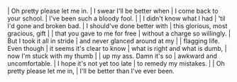 | Oh pretty please let me in.
| I swear I'll be better when
| I come back to your school.
| I've been such a bloody fool.
| 
| I didn't know what I had
| 'til I'd gone and broken bad.
| I should've done better with
| this glorious, most gracious, gift
|
| that you gave to me for free
| without a charge so willingly.
| But I took it all in stride
| and never glanced around at my
|
| flagging life. Even though
| it seems it's clear to know
| what is right and what is dumb,
| now I'm stuck with my thumb
|
| up my ass. Damn it's so
| awkward and uncomfortable.
| I hope it's not yet too late
| to remedy my mistakes.
|
| Oh pretty please let me in,
| I'll be better than I've ever been.
